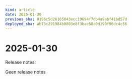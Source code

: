 ```yaml
---
kind: article
date: 2025-01-30
previous_sha: 0196c5d26165043ecc19694f7db4a9abf41bd57d
deployed_sha: ab73c291984b0803e8f3bae50a0d190f96dc4c56
---
```


# 2025-01-30

Release notes:

Geen release notes
